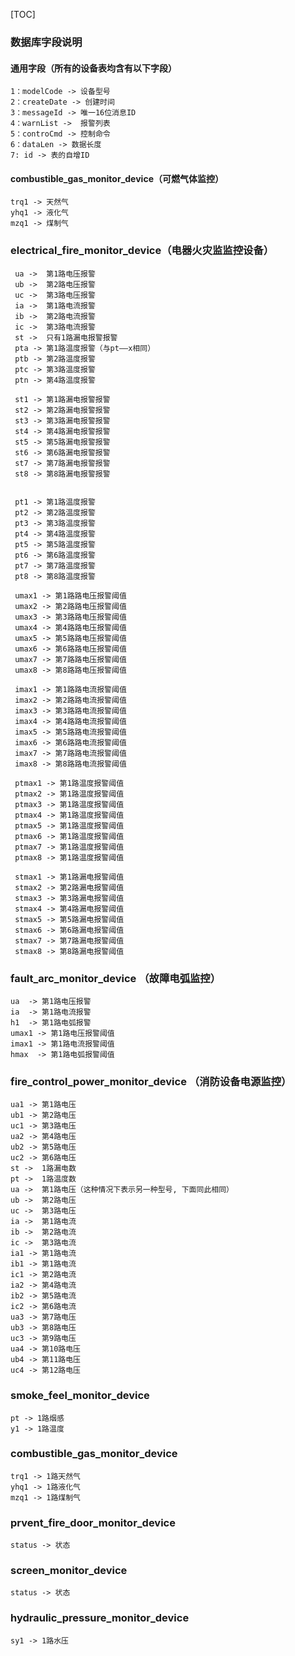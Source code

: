 [TOC]

### 数据库字段说明

#### 通用字段（所有的设备表均含有以下字段）
    1：modelCode -> 设备型号
    2：createDate -> 创建时间
    3：messageId -> 唯一16位消息ID
    4：warnList ->  报警列表
    5：controCmd -> 控制命令
    6：dataLen -> 数据长度
    7: id -> 表的自增ID
    
#### combustible_gas_monitor_device（可燃气体监控）
    trq1 -> 天然气
    yhq1 -> 液化气
    mzq1 -> 煤制气

### electrical_fire_monitor_device（电器火灾监监控设备）
     ua ->  第1路电压报警
     ub ->  第2路电压报警
     uc ->  第3路电压报警
     ia ->  第1路电流报警
     ib ->  第2路电流报警
     ic ->  第3路电流报警
     st ->  只有1路漏电报警报警
     pta -> 第1路温度报警（与pt——x相同）
     ptb -> 第2路温度报警
     ptc -> 第3路温度报警
     ptn -> 第4路温度报警

     st1 -> 第1路漏电报警报警
     st2 -> 第2路漏电报警报警
     st3 -> 第3路漏电报警报警
     st4 -> 第4路漏电报警报警
     st5 -> 第5路漏电报警报警
     st6 -> 第6路漏电报警报警
     st7 -> 第7路漏电报警报警
     st8 -> 第8路漏电报警报警


     pt1 -> 第1路温度报警
     pt2 -> 第2路温度报警
     pt3 -> 第3路温度报警
     pt4 -> 第4路温度报警
     pt5 -> 第5路温度报警
     pt6 -> 第6路温度报警
     pt7 -> 第7路温度报警
     pt8 -> 第8路温度报警

     umax1 -> 第1路路电压报警阈值
     umax2 -> 第2路路电压报警阈值
     umax3 -> 第3路路电压报警阈值
     umax4 -> 第4路路电压报警阈值
     umax5 -> 第5路路电压报警阈值
     umax6 -> 第6路路电压报警阈值
     umax7 -> 第7路路电压报警阈值
     umax8 -> 第8路路电压报警阈值

     imax1 -> 第1路路电流报警阈值
     imax2 -> 第2路路电流报警阈值
     imax3 -> 第3路路电流报警阈值
     imax4 -> 第4路路电流报警阈值
     imax5 -> 第5路路电流报警阈值
     imax6 -> 第6路路电流报警阈值
     imax7 -> 第7路路电流报警阈值
     imax8 -> 第8路路电流报警阈值

     ptmax1 -> 第1路温度报警阈值
     ptmax2 -> 第1路温度报警阈值
     ptmax3 -> 第1路温度报警阈值
     ptmax4 -> 第1路温度报警阈值
     ptmax5 -> 第1路温度报警阈值
     ptmax6 -> 第1路温度报警阈值
     ptmax7 -> 第1路温度报警阈值
     ptmax8 -> 第1路温度报警阈值

     stmax1 -> 第1路漏电报警阈值
     stmax2 -> 第2路漏电报警阈值
     stmax3 -> 第3路漏电报警阈值
     stmax4 -> 第4路漏电报警阈值
     stmax5 -> 第5路漏电报警阈值
     stmax6 -> 第6路漏电报警阈值
     stmax7 -> 第7路漏电报警阈值
     stmax8 -> 第8路漏电报警阈值

### fault_arc_monitor_device  （故障电弧监控）
    ua  -> 第1路电压报警
    ia  -> 第1路电流报警
    h1  -> 第1路电弧报警
    umax1 -> 第1路电压报警阈值
    imax1 -> 第1路电流报警阈值
    hmax  -> 第1路电弧报警阈值

### fire_control_power_monitor_device （消防设备电源监控）
    ua1 -> 第1路电压
    ub1 -> 第2路电压
    uc1 -> 第3路电压
    ua2 -> 第4路电压
    ub2 -> 第5路电压
    uc2 -> 第6路电压
    st ->  1路漏电数
    pt ->  1路温度数
    ua ->  第1路电压（这种情况下表示另一种型号, 下面同此相同）
    ub ->  第2路电压
    uc ->  第3路电压
    ia ->  第1路电流
    ib ->  第2路电流
    ic ->  第3路电流
    ia1 -> 第1路电流
    ib1 -> 第1路电流 
    ic1 -> 第2路电流
    ia2 -> 第4路电流
    ib2 -> 第5路电流
    ic2 -> 第6路电流
    ua3 -> 第7路电压
    ub3 -> 第8路电压
    uc3 -> 第9路电压
    ua4 -> 第10路电压
    ub4 -> 第11路电压
    uc4 -> 第12路电压
    
### smoke_feel_monitor_device
    pt -> 1路烟感
    y1 -> 1路温度
    
### combustible_gas_monitor_device
    trq1 -> 1路天然气
    yhq1 -> 1路液化气
    mzq1 -> 1路煤制气
    
### prvent_fire_door_monitor_device
    status -> 状态
    
### screen_monitor_device
    status -> 状态
    
### hydraulic_pressure_monitor_device
    sy1 -> 1路水压
    
